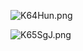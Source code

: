 ![K64Hun.png](https://s2.ax1x.com/2019/10/28/K64Hun.png)

![K65SgJ.png](https://s2.ax1x.com/2019/10/28/K65SgJ.png)